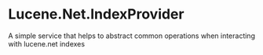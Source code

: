 # Lucene.Net.IndexProvider
A simple service that helps to abstract common operations when interacting with lucene.net indexes
